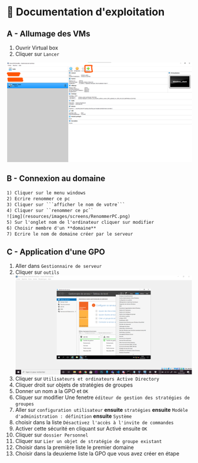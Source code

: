 # :blue_book: Documentation d'exploitation

## A - Allumage des VMs

1) Ouvrir Virtual box
2) Cliquer sur ``Lancer``

![img](resources/images/screens/allumageVM.png)


## B - Connexion au domaine

    1) Cliquer sur le menu windows
    2) Ecrire renommer ce pc
    3) Cliquer sur ```afficher le nom de votre```
    4) Cliquer sur ``renommer ce pc`` 
    ![img](resources/images/screens/RenommerPC.png)
    5) Sur l'onglet nom de l'ordinateur cliquer sur modifier
    6) Choisir membre d'un **domaine**
    7) Ecrire le nom de domaine créer par le serveur


## C - Application d'une GPO

   1) Aller dans ``Gestionnaire de serveur``
   2) Cliquer sur ``outils``
   ![img](resources\images\screens\Capture_d’écran_43.png)
   3) Cliquer sur ``Utilisateurs et ordinateurs Active Directory``
   4) Cliquer droit sur objets de stratégies de groupes
   5) Donner un nom a la GPO et ``OK``
   6) Cliquer sur modifier
   Une fenetre `éditeur de gestion des stratégies de groupes`
   7) Aller sur ``configuration utilisateur`` **ensuite** ``stratégies`` **ensuite** ``Modèle d'administration : définition`` **ensuite** ``Système``
   8) choisir dans la liste ``Désactivez l'accès à l'invite de commandes``
   9) Activer cette sécurité en cliquant sur Activé ensuite ``OK``
   10) Cliquer sur ``dossier Personnel`` 
   11) Cliquer sur ``Lier un objet de stratégie de groupe existant``
   12) Choisir dans la première liste le premier domaine
   13) Choisir dans la deuxieme liste la GPO que vous avez créer en étape


